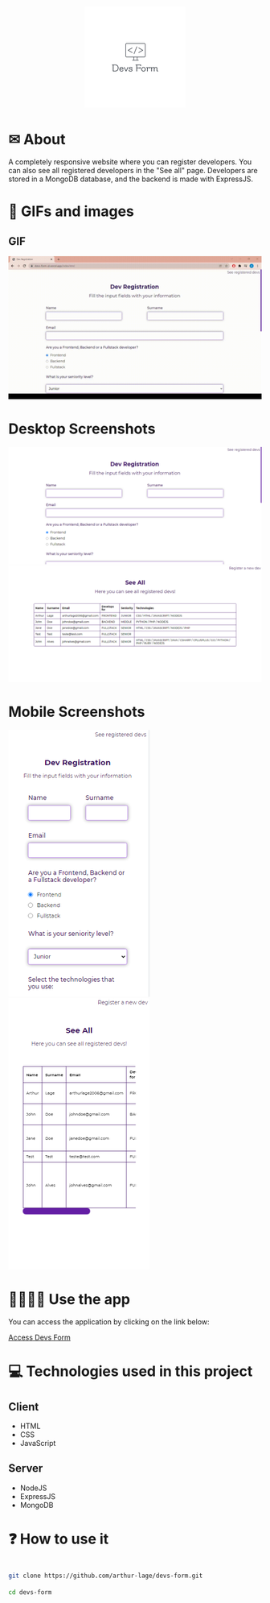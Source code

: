 <h1 align="center">
    <img src="./assets/logo.png" alt="Devs Form" />
</h1>

# ✉ About

A completely responsive website where you can register developers.
You can also see all registered developers in the "See all" page.
Developers are stored in a MongoDB database, and the backend is made with ExpressJS.

# 🌆 GIFs and images

## GIF
<img src="./assets/gif.gif" />

# Desktop Screenshots

<div>
    <img src="./assets/screenshot-1.png" />
    <img src="./assets/screenshot-2.png" />
</div>

# Mobile Screenshots

<div>
    <img src="./assets/screenshot-3.png"/>
    <img src="./assets/screenshot-4.png" />
</div>

# 👨‍💻👩‍💻 Use the app

You can access the application by clicking on the link below:

[Access Devs Form](https://devs-form-al.vercel.app)

# 💻 Technologies used in this project

## Client

- HTML 
- CSS
- JavaScript

## Server

- NodeJS
- ExpressJS
- MongoDB

# ❓ How to use it

```bash

git clone https://github.com/arthur-lage/devs-form.git

cd devs-form

```